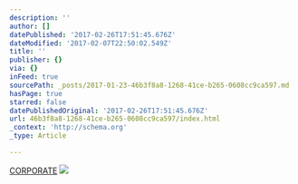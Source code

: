 ```yaml
---
description: ''
author: []
datePublished: '2017-02-26T17:51:45.676Z'
dateModified: '2017-02-07T22:50:02.549Z'
title: ''
publisher: {}
via: {}
inFeed: true
sourcePath: _posts/2017-01-23-46b3f8a8-1268-41ce-b265-0608cc9ca597.md
hasPage: true
starred: false
datePublishedOriginal: '2017-02-26T17:51:45.676Z'
url: 46b3f8a8-1268-41ce-b265-0608cc9ca597/index.html
_context: 'http://schema.org'
_type: Article

---
```

[CORPORATE][0]
![](https://the-grid-user-content.s3-us-west-2.amazonaws.com/8ce2cb85-5acc-4465-9b09-61217bd5ed92.jpg)

[0]: http://nomeuangulodevisao.blogspot.pt/